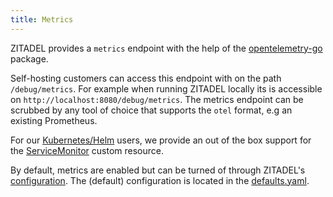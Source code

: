 ```yaml
---
title: Metrics
---
```


ZITADEL provides a `metrics` endpoint with the help of the
[opentelemetry-go](https://github.com/open-telemetry/opentelemetry-go) package.

Self-hosting customers can access this endpoint with on the path
`/debug/metrics`. For example when running ZITADEL locally its is accessible on
`http://localhost:8080/debug/metrics`. The metrics endpoint can be scrubbed by
any tool of choice that supports the `otel` format, e.g an existing Prometheus.

For our [Kubernetes/Helm](../../guides/deploy/kubernetes) users, we provide an
out of the box support for the
[ServiceMonitor](https://github.com/zitadel/zitadel-charts/blob/main/charts/zitadel/templates/servicemonitor.yaml)
custom resource.

By default, metrics are enabled but can be turned of through ZITADEL's
[configuration](../../guides/manage/self-hosted/configure). The (default)
configuration is located in the
[defaults.yaml](https://github.com/zitadel/zitadel/blob/main/cmd/defaults.yaml).
